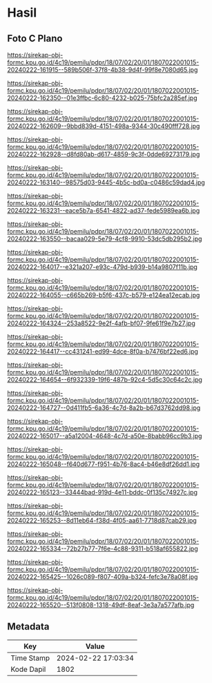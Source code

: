 # Hasil

## Foto C Plano

https://sirekap-obj-formc.kpu.go.id/4c19/pemilu/pdpr/18/07/02/20/01/1807022001015-20240222-161915--589b506f-37f8-4b38-9d4f-99f8e7080d65.jpg

https://sirekap-obj-formc.kpu.go.id/4c19/pemilu/pdpr/18/07/02/20/01/1807022001015-20240222-162350--01e3ffbc-6c80-4232-b025-75bfc2a285ef.jpg

https://sirekap-obj-formc.kpu.go.id/4c19/pemilu/pdpr/18/07/02/20/01/1807022001015-20240222-162609--9bbd839d-4151-498a-9344-30c490fff728.jpg

https://sirekap-obj-formc.kpu.go.id/4c19/pemilu/pdpr/18/07/02/20/01/1807022001015-20240222-162928--d8fd80ab-d617-4859-9c3f-0dde69273179.jpg

https://sirekap-obj-formc.kpu.go.id/4c19/pemilu/pdpr/18/07/02/20/01/1807022001015-20240222-163140--98575d03-9445-4b5c-bd0a-c0486c59dad4.jpg

https://sirekap-obj-formc.kpu.go.id/4c19/pemilu/pdpr/18/07/02/20/01/1807022001015-20240222-163231--eace5b7a-6541-4822-ad37-fede5989ea6b.jpg

https://sirekap-obj-formc.kpu.go.id/4c19/pemilu/pdpr/18/07/02/20/01/1807022001015-20240222-163550--bacaa029-5e79-4cf8-9910-53dc5db295b2.jpg

https://sirekap-obj-formc.kpu.go.id/4c19/pemilu/pdpr/18/07/02/20/01/1807022001015-20240222-164017--e321a207-e93c-479d-b939-b14a9807f11b.jpg

https://sirekap-obj-formc.kpu.go.id/4c19/pemilu/pdpr/18/07/02/20/01/1807022001015-20240222-164055--c665b269-b5f6-437c-b579-e124ea12ecab.jpg

https://sirekap-obj-formc.kpu.go.id/4c19/pemilu/pdpr/18/07/02/20/01/1807022001015-20240222-164324--253a8522-9e2f-4afb-bf07-9fe61f9e7b27.jpg

https://sirekap-obj-formc.kpu.go.id/4c19/pemilu/pdpr/18/07/02/20/01/1807022001015-20240222-164417--cc431241-ed99-4dce-8f0a-b7476bf22ed6.jpg

https://sirekap-obj-formc.kpu.go.id/4c19/pemilu/pdpr/18/07/02/20/01/1807022001015-20240222-164654--6f932339-19f6-487b-92c4-5d5c30c64c2c.jpg

https://sirekap-obj-formc.kpu.go.id/4c19/pemilu/pdpr/18/07/02/20/01/1807022001015-20240222-164727--0d411fb5-6a36-4c7d-8a2b-b67d3762dd98.jpg

https://sirekap-obj-formc.kpu.go.id/4c19/pemilu/pdpr/18/07/02/20/01/1807022001015-20240222-165017--a5a12004-4648-4c7d-a50e-8babb96cc9b3.jpg

https://sirekap-obj-formc.kpu.go.id/4c19/pemilu/pdpr/18/07/02/20/01/1807022001015-20240222-165048--f640d677-f951-4b76-8ac4-b46e8df26dd1.jpg

https://sirekap-obj-formc.kpu.go.id/4c19/pemilu/pdpr/18/07/02/20/01/1807022001015-20240222-165123--33444bad-919d-4e11-bddc-0f135c74927c.jpg

https://sirekap-obj-formc.kpu.go.id/4c19/pemilu/pdpr/18/07/02/20/01/1807022001015-20240222-165253--8d11eb64-f38d-4f05-aa61-7718d87cab29.jpg

https://sirekap-obj-formc.kpu.go.id/4c19/pemilu/pdpr/18/07/02/20/01/1807022001015-20240222-165334--72b27b77-7f6e-4c88-9311-b518af655822.jpg

https://sirekap-obj-formc.kpu.go.id/4c19/pemilu/pdpr/18/07/02/20/01/1807022001015-20240222-165425--1026c089-f807-409a-b324-fefc3e78a08f.jpg

https://sirekap-obj-formc.kpu.go.id/4c19/pemilu/pdpr/18/07/02/20/01/1807022001015-20240222-165520--513f0808-1318-49df-8eaf-3e3a7a577afb.jpg


## Metadata

| Key        | Value               |
| ---------- | ------------------- |
| Time Stamp | 2024-02-22 17:03:34 |
| Kode Dapil | 1802                |



